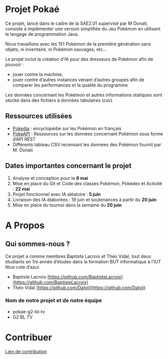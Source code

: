 # **Projet Pokaé**

Ce projet, lancé dans le cadre de la SAE2.01 supervisé par M Donati, consiste à implémenter une version simplifiée du Jeu Pokémon en utilisant le langage de programmation Java.

Nous travaillons avec les 151 Pokémon de la première génération sans objets, ni inventaire, ni Pokémon sauvages, etc...

Le projet inclut la création d'IA pour des dresseurs de Pokémon afin de pouvoir :

- jouer contre la machine,
- jouer contre d’autres instances venant d’autres groupes afin de comparer les performances et la qualité du programme

Les données concernant les Pokémon et autres informations statiques sont stocké dans des fichiers à données tabulaires (csv)

## Ressources utilisées

- [Pokedia](https://www.pokepedia.fr/Portail:Accueil) : encyclopédie sur les Pokémon en français
- [PokeAPI](https://pokeapi.co/) : Ressources sur les données concernant Pokémon sous forme d’API REST
- Différents tableau CSV recensant les données des Pokémon fournit par M. Donati

## Dates importantes concernant le projet

1. Analyse et conception pour le **8 mai**
2. Mise en place du Git et Code des classes Pokémon, Pokedex et Activité : **22 mai**
3. Projet fonctionnel avec IA aléatoire : **5 juin**
4. Livraison des IA élaborées : 19 juin et soutenances à partir du **20 juin**
5. Mise en place du tournoi dans la semaine du **20 juin**

# A Propos

## Qui sommes-nous ?

Ce projet a comme membres Baptiste Lacroix et Théo Vidal, tout deux étudiants en 1re année d’études dans la formation BUT informatique à l’IUT Nice cote d’azur.

- Baptiste Lacroix [https://github.com/BaptisteLacroix](https://github.com/BaptisteLacroix)
- Théo Vidal [https://github.com/Dalvii](https://github.com/Dalvii)

### Nom de notre projet et de notre équipe
- pokae-g2-bl-tv
- G2 BL TV

# Contribuer

[Lien de contribution](./docs/CONTRIBUTING.md)



